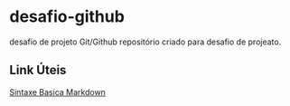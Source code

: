 # desafio-github
desafio de projeto Git/Github
repositório criado para desafio de projeato.

## Link Úteis 
[Sintaxe Basica Markdown](https://www.markdownguide.org/basic-syntax/)
